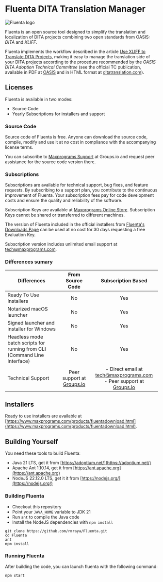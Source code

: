# Fluenta DITA Translation Manager

![Fluenta logo](https://www.maxprograms.com/images/fluenta_128.png)

Fluenta is an open source tool designed to simplify the translation and localization of DITA projects combining two open standards from OASIS: *DITA* and *XLIFF*.

Fluenta implements the workflow described in the article [Use XLIFF to Translate DITA Projects](https://www.maxprograms.com/articles/ditaxliff.html), making it easy to manage the translation side of your DITA projects according to the procedure recommended by the *OASIS DITA Adoption Technical Committee* (see the official TC publication, available in PDF at [OASIS](https://www.oasis-open.org/committees/download.php/48340/DITA12XLIFFArticle.pdf) and in HTML format at [ditatranslation.com](https://www.ditatranslation.com/articles/ditaxliff.html)).

## Licenses

Fluenta is available in two modes:

- Source Code
- Yearly Subscriptions for installers and support

### Source Code

Source code of Fluenta is free. Anyone can download the source code, compile, modify and use it at no cost in compliance with the accompanying license terms.

You can subscribe to [Maxprograms Support](https://groups.io/g/maxprograms/) at Groups.io and request peer assistance for the source code version there.

### Subscriptions

Subscriptions are available for technical support, bug fixes, and feature requests. By subscribing to a support plan, you contribute to the continuous improvement of Fluenta. Your subscription fees pay for code development costs and ensure the quality and reliability of the software.

Subscription Keys are available at [Maxprograms Online Store](https://www.maxprograms.com/store/buy.html). Subscription Keys cannot be shared or transferred to different machines.

The version of Fluenta included in the official installers from [Fluenta's Downloads Page](https://www.maxprograms.com/products/fluentadownload.html) can be used at no cost for 30 days requesting a free Evaluation Key.

Subscription version includes unlimited email support at [tech@maxprograms.com](mailto:tech@maxprograms.com).

### Differences sumary

Differences | From Source Code | Subscription Based
-|:----------:|:-------------:
Ready To Use Installers| No | Yes
Notarized macOS launcher| No | Yes
Signed launcher and installer for Windows | No | Yes
Headless mode batch scripts for running from CLI (Command Line Interface) | No | Yes
Technical Support |  Peer support at  [Groups.io](https://groups.io/g/maxprograms/)| - Direct email at [tech@maxprograms.com](mailto:tech@maxprograms.com) <br> - Peer support at [Groups.io](https://groups.io/g/maxprograms/)

## Installers

Ready to use installers are available at [https://www.maxprograms.com/products/fluentadownload.html](https://www.maxprograms.com/products/fluentadownload.html).

## Building Yourself

You need these tools to build Fluenta:

- Java 21 LTS, get it from [https://adoptium.net/](https://adoptium.net/)
- Apache Ant 1.10.14, get it from [https://ant.apache.org](https://ant.apache.org)
- NodeJS 22.12.0 LTS, get it it from [https://nodejs.org/](https://nodejs.org/)

### Building Fluenta

- Checkout this repository
- Point your `JAVA_HOME` variable to JDK 21
- Run `ant` to compile the Java code
- Install the NodeJS dependencies with `npm install`

```shell
git clone https://github.com/rmraya/Fluenta.git
cd Fluenta
ant
npm install
```

### Running Fluenta

After building the code, you can launch fluenta with the following command:

```shell
npm start
```
